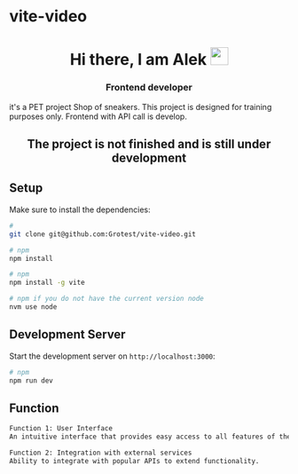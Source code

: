 # vite-video

<h1 align="center">Hi there, I am Alek</a> 
<img src="https://github.com/blackcater/blackcater/raw/main/images/Hi.gif" height="32"/></h1>
<h3 align="center">Frontend developer</h3>

it's a PET project Shop of sneakers. This project is designed for training purposes only.
Frontend with API call is develop. 

<h2 align="center"> The project is not finished and is still under development</h2>

## Setup

Make sure to install the dependencies:

```bash
# 
git clone git@github.com:Grotest/vite-video.git

# npm
npm install

# npm
npm install -g vite

# npm if you do not have the current version node
nvm use node 
```

## Development Server

Start the development server on `http://localhost:3000`:

```bash
# npm
npm run dev

```
## Function
```bash
Function 1: User Interface
An intuitive interface that provides easy access to all features of the application.

Function 2: Integration with external services
Ability to integrate with popular APIs to extend functionality.
```
